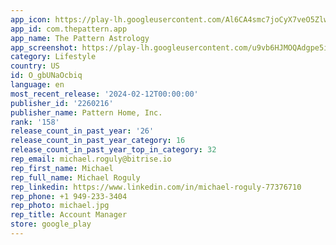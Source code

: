```yaml
---
app_icon: https://play-lh.googleusercontent.com/Al6CA4smc7joCyX7veO5ZlwFt-7alBAEAayFpaDOGk78BTpSF1kmYtuNn5DzTJDkMts
app_id: com.thepattern.app
app_name: The Pattern Astrology
app_screenshot: https://play-lh.googleusercontent.com/u9vb6HJMOQAdgpe5igSOv_FAbLG6n6wCBvHh_YzxatZz2IjFmTjPPqkYuSbO3vZWEg
category: Lifestyle
country: US
id: O_gbUNaOcbiq
language: en
most_recent_release: '2024-02-12T00:00:00'
publisher_id: '2260216'
publisher_name: Pattern Home, Inc.
rank: '158'
release_count_in_past_year: '26'
release_count_in_past_year_category: 16
release_count_in_past_year_top_in_category: 32
rep_email: michael.roguly@bitrise.io
rep_first_name: Michael
rep_full_name: Michael Roguly
rep_linkedin: https://www.linkedin.com/in/michael-roguly-77376710
rep_phone: +1 949-233-3404
rep_photo: michael.jpg
rep_title: Account Manager
store: google_play
---
```

